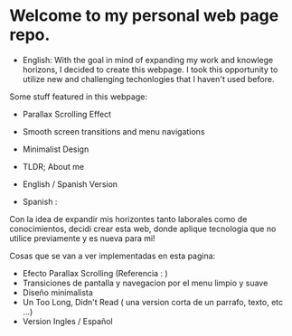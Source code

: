 
# Welcome to my personal web page repo.

- English:
With the goal in mind of expanding my work and knowlege horizons, I decided to create this webpage. I took this opportunity to utilize new and challenging techonlogies that I haven't used before.

Some stuff featured in this webpage:

- Parallax Scrolling Effect
- Smooth screen transitions and menu navigations
- Minimalist Design
- TLDR; About me 
- English / Spanish Version


- Spanish :

Con la idea de expandir mis horizontes tanto laborales como de conocimientos, decidi crear esta web, donde aplique tecnologia que no utilice previamente y es nueva para mi!

Cosas que se van a ver implementadas en esta pagina:

- Efecto Parallax Scrolling (Referencia : )
- Transiciones de pantalla y navegacion por el menu limpio y suave
- Diseño minimalista
- Un Too Long, Didn't Read ( una version corta de un parrafo, texto, etc ...)
- Version Ingles / Español